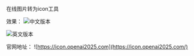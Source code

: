 在线图片转为icon工具

效果：
![中文版本](https://github.com/user-attachments/assets/1efe0e12-199e-4880-8ce9-7d6adbff066e)

![英文版本](https://github.com/user-attachments/assets/ed4ac160-3828-4768-90ff-ab331a94e27a)


官网地址：
![https://icon.openai2025.com](https://icon.openai2025.com/)
